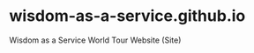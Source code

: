 wisdom-as-a-service.github.io
=============================

Wisdom as a Service World Tour Website (Site)
